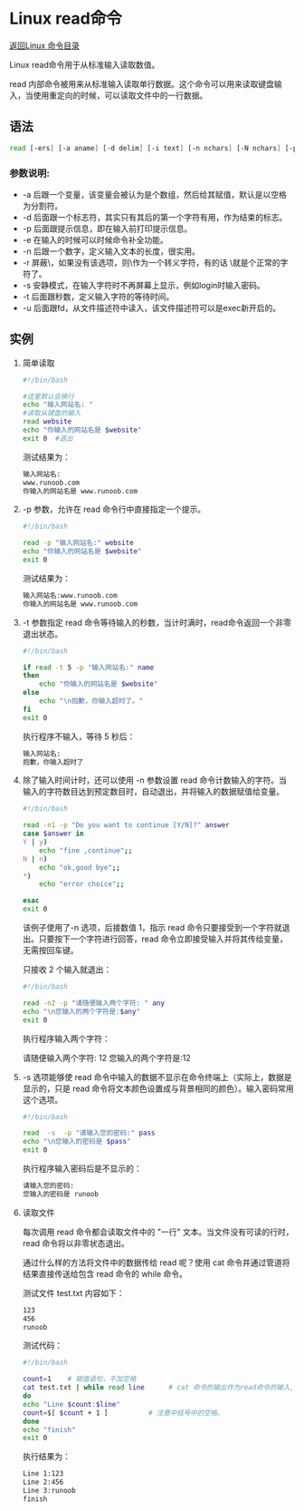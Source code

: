 # Linux read命令
[返回Linux 命令目录](11.Linux命令大全.md)

Linux read命令用于从标准输入读取数值。

read 内部命令被用来从标准输入读取单行数据。这个命令可以用来读取键盘输入，当使用重定向的时候，可以读取文件中的一行数据。

## 语法
```bash
read [-ers] [-a aname] [-d delim] [-i text] [-n nchars] [-N nchars] [-p prompt] [-t timeout] [-u fd] [name ...]
```

### 参数说明:

* -a 后跟一个变量，该变量会被认为是个数组，然后给其赋值，默认是以空格为分割符。
* -d 后面跟一个标志符，其实只有其后的第一个字符有用，作为结束的标志。
* -p 后面跟提示信息，即在输入前打印提示信息。
* -e 在输入的时候可以时候命令补全功能。
* -n 后跟一个数字，定义输入文本的长度，很实用。
* -r 屏蔽\，如果没有该选项，则\作为一个转义字符，有的话 \就是个正常的字符了。
* -s 安静模式，在输入字符时不再屏幕上显示，例如login时输入密码。
* -t 后面跟秒数，定义输入字符的等待时间。
* -u 后面跟fd，从文件描述符中读入，该文件描述符可以是exec新开启的。

## 实例

1. 简单读取
    ```bash
    #!/bin/bash

    #这里默认会换行  
    echo "输入网站名: "  
    #读取从键盘的输入  
    read website  
    echo "你输入的网站名是 $website"  
    exit 0  #退出
    ```

    测试结果为：
    ```bash
    输入网站名: 
    www.runoob.com
    你输入的网站名是 www.runoob.com
    ```

2. -p 参数，允许在 read 命令行中直接指定一个提示。
    ```bash
    #!/bin/bash

    read -p "输入网站名:" website
    echo "你输入的网站名是 $website" 
    exit 0
    ```

    测试结果为：
    ```bash
    输入网站名:www.runoob.com
    你输入的网站名是 www.runoob.com
    ```

3. -t 参数指定 read 命令等待输入的秒数，当计时满时，read命令返回一个非零退出状态。
    ```bash
    #!/bin/bash

    if read -t 5 -p "输入网站名:" name
    then
        echo "你输入的网站名是 $website"
    else
        echo "\n抱歉，你输入超时了。"
    fi
    exit 0
    ```

    执行程序不输入，等待 5 秒后：
    ```bash
    输入网站名:
    抱歉，你输入超时了
    ```

4. 除了输入时间计时，还可以使用 -n 参数设置 read 命令计数输入的字符。当输入的字符数目达到预定数目时，自动退出，并将输入的数据赋值给变量。
    ```bash
    #!/bin/bash

    read -n1 -p "Do you want to continue [Y/N]?" answer
    case $answer in
    Y | y)
        echo "fine ,continue";;
    N | n)
        echo "ok,good bye";;
    *)
        echo "error choice";;

    esac
    exit 0
    ```
    该例子使用了-n 选项，后接数值 1，指示 read 命令只要接受到一个字符就退出。只要按下一个字符进行回答，read 命令立即接受输入并将其传给变量，无需按回车键。

    只接收 2 个输入就退出：
    ```bash
    #!/bin/bash

    read -n2 -p "请随便输入两个字符: " any
    echo "\n您输入的两个字符是:$any"
    exit 0
    ```
    执行程序输入两个字符：

    请随便输入两个字符: 12 您输入的两个字符是:12

5. -s 选项能够使 read 命令中输入的数据不显示在命令终端上（实际上，数据是显示的，只是 read 命令将文本颜色设置成与背景相同的颜色）。输入密码常用这个选项。
    ```bash
    #!/bin/bash

    read  -s  -p "请输入您的密码:" pass
    echo "\n您输入的密码是 $pass"
    exit 0
    ```

    执行程序输入密码后是不显示的：
    ```bash
    请输入您的密码:
    您输入的密码是 runoob
    ```

6. 读取文件

    每次调用 read 命令都会读取文件中的 "一行" 文本。当文件没有可读的行时，read 命令将以非零状态退出。

    通过什么样的方法将文件中的数据传给 read 呢？使用 cat 命令并通过管道将结果直接传送给包含 read 命令的 while 命令。

    测试文件 test.txt 内容如下：
    ```bash
    123
    456
    runoob
    ```

    测试代码：
    ```bash
    #!/bin/bash
    
    count=1    # 赋值语句，不加空格
    cat test.txt | while read line      # cat 命令的输出作为read命令的输入,read读到>的值放在line中
    do
    echo "Line $count:$line"
    count=$[ $count + 1 ]          # 注意中括号中的空格。
    done
    echo "finish"
    exit 0
    ```

    执行结果为：
    ```bash
    Line 1:123
    Line 2:456
    Line 3:runoob
    finish
    ```